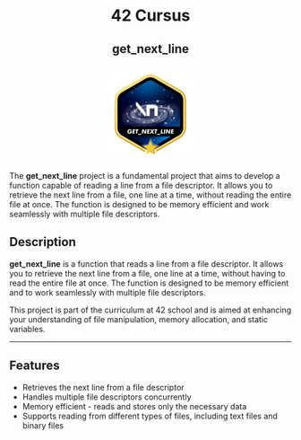 <h1 align=center>
  42 Cursus
 </h1>
<h2 align=center>
  get_next_line
</h2>
<h2 align=center>

  ![GNL Logo](https://github.com/beatrizdile/beatrizdile-utils/blob/master/get_next_linem.png)
</h2>

The **get_next_line** project is a fundamental project that aims to develop a function capable of reading a line from a file descriptor. It allows you to retrieve the next line from a file, one line at a time, without reading the entire file at once. The function is designed to be memory efficient and work seamlessly with multiple file descriptors.

## Description

**get_next_line** is a function that reads a line from a file descriptor. It allows you to retrieve the next line from a file, one line at a time, without having to read the entire file at once. The function is designed to be memory efficient and to work seamlessly with multiple file descriptors.

This project is part of the curriculum at 42 school and is aimed at enhancing your understanding of file manipulation, memory allocation, and static variables.

---

## Features

- Retrieves the next line from a file descriptor
- Handles multiple file descriptors concurrently
- Memory efficient - reads and stores only the necessary data
- Supports reading from different types of files, including text files and binary files
